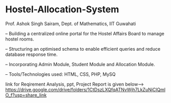 # Hostel-Allocation-System

Prof. Ashok Singh Sairam, Dept. of Mathematics, IIT Guwahati 

– Building a centralized online portal for the Hostel Affairs Board to manage hostel rooms.

– Structuring an optimised schema to enable efficient queries and reduce database response time.

– Incorporating Admin Module, Student Module and Allocation Module.

– Tools/Technologies used: HTML, CSS, PHP, MySQ

link for Reqirement Analysis, ppt, Project Report is given below-->
https://drive.google.com/drive/folders/1CtDszLXQfqATNvWjh7LkZuNjClQmlO_f?usp=share_link
